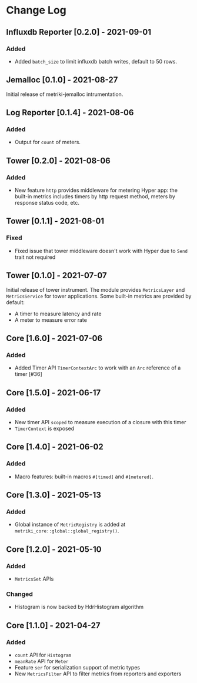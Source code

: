 # Change Log

## Influxdb Reporter [0.2.0] - 2021-09-01

### Added

* Added `batch_size` to limit influxdb batch writes, default to 50 rows.

## Jemalloc [0.1.0] - 2021-08-27

Initial release of metriki-jemalloc intrumentation.

## Log Reporter [0.1.4] - 2021-08-06

### Added

* Output for `count` of meters.

## Tower [0.2.0] - 2021-08-06

### Added

* New feature `http` provides middleware for metering Hyper app: the built-in metrics
  includes timers by http request method, meters by response status code, etc.

## Tower [0.1.1] - 2021-08-01

### Fixed

* Fixed issue that tower middleware doesn't work with Hyper due to
  `Send` trait not required

## Tower [0.1.0] - 2021-07-07

Initial release of tower instrument. The module provides `MetricsLayer` and
`MetricsService` for tower applications. Some built-in metrics are provided by default:

* A timer to measure latency and rate
* A meter to measure error rate

## Core [1.6.0] - 2021-07-06

### Added

* Added Timer API `TimerContextArc` to work with an `Arc` reference of a timer [#36]

## Core [1.5.0] - 2021-06-17

### Added

* New timer API `scoped` to measure execution of a closure with this timer
* `TimerContext` is exposed

## Core [1.4.0] - 2021-06-02

### Added

* Macro features: built-in macros `#[timed]` and `#[metered]`.

## Core [1.3.0] - 2021-05-13

### Added

* Global instance of `MetricRegistry` is added at `metriki_core::global::global_registry()`.

## Core [1.2.0] - 2021-05-10

### Added

* `MetricsSet` APIs

### Changed

* Histogram is now backed by HdrHistogram algorithm

## Core [1.1.0] - 2021-04-27

### Added

* `count` API for `Histogram`
* `meanRate` API for `Meter`
* Feature `ser` for serialization support of metric types
* New `MetricsFilter` API to filter metrics from reporters and exporters
